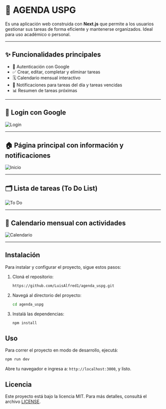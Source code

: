 # 📝 AGENDA USPG

Es una aplicación web construida con **Next.js** que permite a los usuarios gestionar sus tareas de forma eficiente y mantenerse organizados. Ideal para uso académico o personal.

---

## ✨ Funcionalidades principales

- 🔐 Autenticación con Google
- ✅ Crear, editar, completar y eliminar tareas
- 🗓️ Calendario mensual interactivo
- 🔔 Notificaciones para tareas del día y tareas vencidas
- 📊 Resumen de tareas próximas

---

## 🔑 Login con Google

![Login](https://github.com/user-attachments/assets/50944c76-cc63-47d1-9403-169ac4a6de7a)

---

## 🏠 Página principal con información y notificaciones

![Inicio](https://github.com/user-attachments/assets/0760c732-7fd3-4c9f-9dba-29481a777e78)

---

## 🗂️ Lista de tareas (To Do List)

![To Do](https://github.com/user-attachments/assets/318c1a93-69df-4408-962a-f43677670013)

---

## 📆 Calendario mensual con actividades

![Calendario](https://github.com/user-attachments/assets/cf513730-2a9c-4584-a3bd-60f85fd373c5)

---

## Instalación 

Para instalar y configurar el proyecto, sigue estos pasos:

1. Cloná el repositorio:

   ```bash
   https://github.com/LuisAlfred1/agenda_uspg.git
   ```

2. Navegá al directorio del proyecto:

   ```bash
   cd agenda_uspg
   ```

3. Instalá las dependencias:

   ```bash
   npm install
   ```

## Uso

Para correr el proyecto en modo de desarrollo, ejecutá:
```bash
npm run dev
```

Abre tu navegador e ingresa a: `http://localhost:3000`, y listo.

## Licencia

Este proyecto está bajo la licencia MIT. Para más detalles, consultá el archivo [LICENSE](LICENSE).
